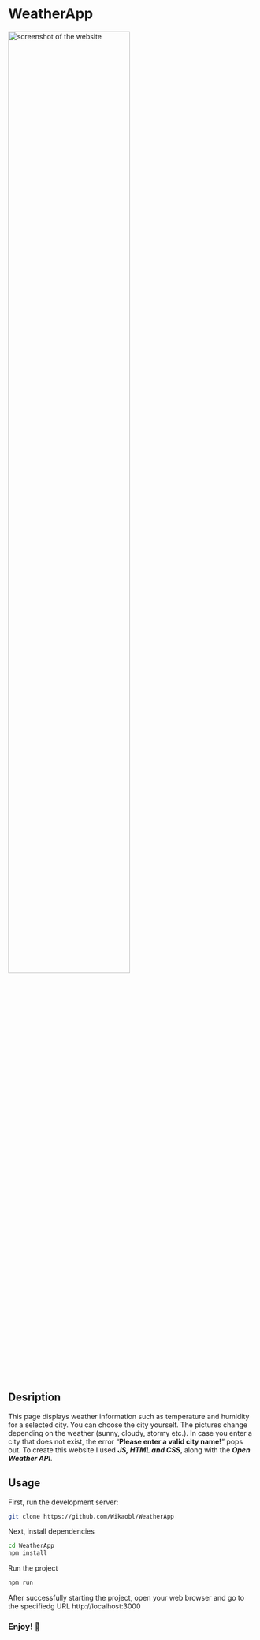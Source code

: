 # WeatherApp

<img src="https://github.com/Wikaobl/WeatherApp/assets/107032701/a8dcae79-a69d-48d8-9a11-1ca44bee1361" alt="screenshot of the website" width="70%">

## Desription

This page displays weather information such as temperature and humidity for a selected city. You can choose the city yourself. The pictures change depending on the weather (sunny, cloudy, stormy etc.). In case you enter a city that does not exist, the error “**Please enter a valid city name!**” pops out. To create this website I used **_JS, HTML and CSS_**, along with the **_Open Weather API_**.

## Usage

First, run the development server:

```bash
git clone https://github.com/Wikaobl/WeatherApp
```

Next, install dependencies

```bash
cd WeatherApp
npm install
```

Run the project

```bash
npm run
```

After successfully starting the project, open your web browser and go to the specifiedg URL http://localhost:3000

### Enjoy! 🐸
